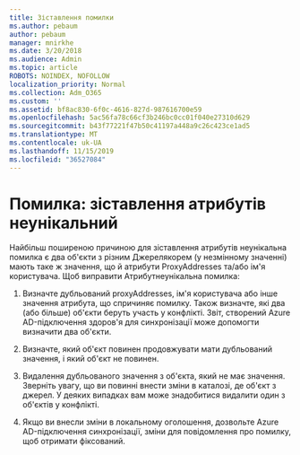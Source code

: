 ```yaml
---
title: Зіставлення помилки
ms.author: pebaum
author: pebaum
manager: mnirkhe
ms.date: 3/20/2018
ms.audience: Admin
ms.topic: article
ROBOTS: NOINDEX, NOFOLLOW
localization_priority: Normal
ms.collection: Adm_O365
ms.custom: ''
ms.assetid: bf8ac830-6f0c-4616-827d-987616700e59
ms.openlocfilehash: 5ac56fa78c66cf3b246bc0cc01f040e27310d629
ms.sourcegitcommit: b43f77221f47b50c41197a448a9c26c423ce1ad5
ms.translationtype: MT
ms.contentlocale: uk-UA
ms.lasthandoff: 11/15/2019
ms.locfileid: "36527084"
---
```

# <a name="error-attributevaluemustbeunique"></a>Помилка: зіставлення атрибутів неунікальний

Найбільш поширеною причиною для зіставлення атрибутів неунікальна помилка є два об'єкти з різним Джерелякорем (у незмінному значенні) мають таке ж значення, що й атрибути ProxyAddresses та/або ім'я користувача. Щоб виправити Атрибутнеунікальна помилка:
  
1. Визначте дубльований proxyAddresses, ім'я користувача або інше значення атрибута, що спричиняє помилку. Також визначте, які два (або більше) об'єкти беруть участь у конфлікті. Звіт, створений Azure AD-підключення здоров'я для синхронізації може допомогти визначити два об'єкти.
    
2. Визначте, який об'єкт повинен продовжувати мати дубльований значення, і який об'єкт не повинен.
    
3. Видалення дубльованого значення з об'єкта, який не має значення. Зверніть увагу, що ви повинні внести зміни в каталозі, де об'єкт з джерел. У деяких випадках вам може знадобитися видалити один з об'єктів у конфлікті.
    
4. Якщо ви внесли зміни в локальному оголошення, дозвольте Azure AD-підключення синхронізації, зміни для повідомлення про помилку, щоб отримати фіксований.
    

